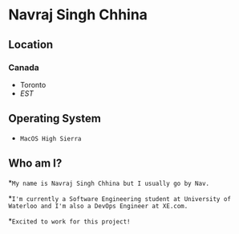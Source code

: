 # Navraj Singh Chhina

## Location
### Canada
* Toronto
* *EST*

## Operating System
- ```MacOS High Sierra```

## Who am I?
*```My name is Navraj Singh Chhina but I usually go by Nav.``` 

*```I'm currently a Software Engineering student at University of Waterloo and I'm also a DevOps Engineer at XE.com.```

*```Excited to work for this project!```


